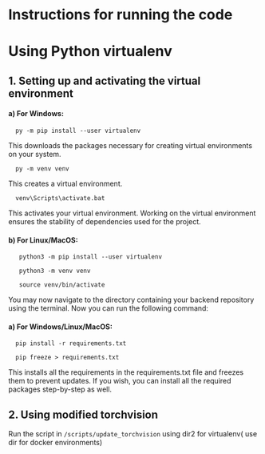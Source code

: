 # Instructions for running the code
# Using Python virtualenv

## 1. Setting up and activating the virtual environment
  
  #### a) For Windows: 
  ```
    py -m pip install --user virtualenv 
  ```
  This downloads the packages necessary for creating virtual environments on your system.
  ```  
    py -m venv venv 
  ```
  This creates a virtual environment.
  ```
    venv\Scripts\activate.bat
  ```
  This activates your virtual environment. Working on the virtual environment ensures the stability of dependencies used for the project.
  
  #### b) For Linux/MacOS:
  ```
     python3 -m pip install --user virtualenv
  ```
  ```
     python3 -m venv venv
  ```
  ```
     source venv/bin/activate
  ```

You may now navigate to the directory containing your backend repository using the terminal. Now you can run the following command:
  
  #### a) For Windows/Linux/MacOS:
  ```
    pip install -r requirements.txt
  ```
  ```
    pip freeze > requirements.txt
  ```
  
This installs all the requirements in the requirements.txt file and freezes them to prevent updates.
If you wish, you can install all the required packages step-by-step as well.

## 2. Using modified torchvision

Run the script in ```/scripts/update_torchvision``` using dir2 for virtualenv( use dir for docker environments)
